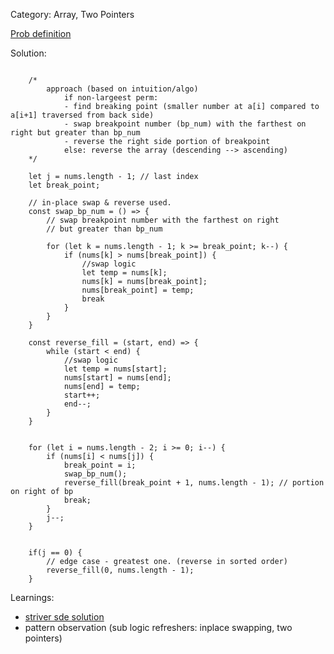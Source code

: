 Category: Array, Two Pointers

[Prob definition](https://leetcode.com/problems/next-permutation/description/)

Solution:

```

    /* 
        approach (based on intuition/algo)
            if non-largeest perm:
            - find breaking point (smaller number at a[i] compared to a[i+1] traversed from back side)
            - swap breakpoint number (bp_num) with the farthest on right but greater than bp_num
            - reverse the right side portion of breakpoint
            else: reverse the array (descending --> ascending)
    */

    let j = nums.length - 1; // last index
    let break_point;

    // in-place swap & reverse used.
    const swap_bp_num = () => {
        // swap breakpoint number with the farthest on right 
        // but greater than bp_num

        for (let k = nums.length - 1; k >= break_point; k--) {
            if (nums[k] > nums[break_point]) {
                //swap logic
                let temp = nums[k];
                nums[k] = nums[break_point];
                nums[break_point] = temp;
                break
            }
        }
    }

    const reverse_fill = (start, end) => {
        while (start < end) {
            //swap logic
            let temp = nums[start];
            nums[start] = nums[end];
            nums[end] = temp; 
            start++;
            end--;
        }
    }


    for (let i = nums.length - 2; i >= 0; i--) {
        if (nums[i] < nums[j]) {
            break_point = i;
            swap_bp_num(); 
            reverse_fill(break_point + 1, nums.length - 1); // portion on right of bp 
            break;
        }
        j--;
    }

    
    if(j == 0) {
        // edge case - greatest one. (reverse in sorted order)
        reverse_fill(0, nums.length - 1); 
    }
```

Learnings:

- [striver sde solution](https://takeuforward.org/data-structure/next_permutation-find-next-lexicographically-greater-permutation/)
- pattern observation (sub logic refreshers: inplace swapping, two pointers)
